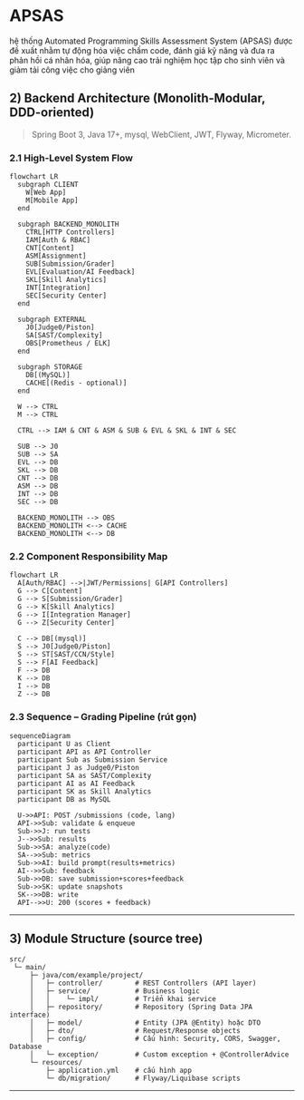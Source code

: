 # APSAS
hệ thống Automated Programming Skills Assessment System (APSAS) được đề xuất nhằm tự động hóa việc chấm code, đánh giá kỹ năng và đưa ra phản hồi cá nhân hóa, giúp nâng cao trải nghiệm học tập cho sinh viên và giảm tải công việc cho giảng viên

## 2) Backend Architecture (Monolith-Modular, DDD-oriented)

> Spring Boot 3, Java 17+, mysql, WebClient, JWT, Flyway, Micrometer.

### 2.1 High-Level System Flow

```mermaid
flowchart LR
  subgraph CLIENT
    W[Web App]
    M[Mobile App]
  end

  subgraph BACKEND_MONOLITH
    CTRL[HTTP Controllers]
    IAM[Auth & RBAC]
    CNT[Content]
    ASM[Assignment]
    SUB[Submission/Grader]
    EVL[Evaluation/AI Feedback]
    SKL[Skill Analytics]
    INT[Integration]
    SEC[Security Center]
  end

  subgraph EXTERNAL
    J0[Judge0/Piston]
    SA[SAST/Complexity]
    OBS[Prometheus / ELK]
  end

  subgraph STORAGE
    DB[(MySQL)]
    CACHE[(Redis - optional)]
  end

  W --> CTRL
  M --> CTRL

  CTRL --> IAM & CNT & ASM & SUB & EVL & SKL & INT & SEC

  SUB --> J0
  SUB --> SA
  EVL --> DB
  SKL --> DB
  CNT --> DB
  ASM --> DB
  INT --> DB
  SEC --> DB

  BACKEND_MONOLITH --> OBS
  BACKEND_MONOLITH <--> CACHE
  BACKEND_MONOLITH <--> DB

```

### 2.2 Component Responsibility Map

```mermaid
flowchart LR
  A[Auth/RBAC] -->|JWT/Permissions| G[API Controllers]
  G --> C[Content]
  G --> S[Submission/Grader]
  G --> K[Skill Analytics]
  G --> I[Integration Manager]
  G --> Z[Security Center]

  C --> DB[(mysql)]
  S --> J0[Judge0/Piston]
  S --> ST[SAST/CCN/Style]
  S --> F[AI Feedback]
  F --> DB
  K --> DB
  I --> DB
  Z --> DB
```

### 2.3 Sequence – Grading Pipeline (rút gọn)

```mermaid
sequenceDiagram
  participant U as Client
  participant API as API Controller
  participant Sub as Submission Service
  participant J as Judge0/Piston
  participant SA as SAST/Complexity
  participant AI as AI Feedback
  participant SK as Skill Analytics
  participant DB as MySQL

  U->>API: POST /submissions (code, lang)
  API->>Sub: validate & enqueue
  Sub->>J: run tests
  J-->>Sub: results
  Sub->>SA: analyze(code)
  SA-->>Sub: metrics
  Sub->>AI: build prompt(results+metrics)
  AI-->>Sub: feedback
  Sub->>DB: save submission+scores+feedback
  Sub->>SK: update snapshots
  SK-->>DB: write
  API-->>U: 200 (scores + feedback)

```

---

## 3) Module Structure (source tree)

```text
src/
 └─ main/
     ├─ java/com/example/project/
     │   ├─ controller/        # REST Controllers (API layer)
     │   ├─ service/           # Business logic
     │   │    └─ impl/         # Triển khai service
     │   ├─ repository/        # Repository (Spring Data JPA interface)
     │   ├─ model/             # Entity (JPA @Entity) hoặc DTO
     │   ├─ dto/               # Request/Response objects
     │   ├─ config/            # Cấu hình: Security, CORS, Swagger, Database
     │   └─ exception/         # Custom exception + @ControllerAdvice
     └─ resources/
         ├─ application.yml    # cấu hình app
         └─ db/migration/      # Flyway/Liquibase scripts
```

---
